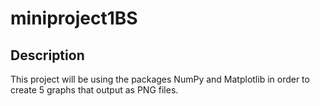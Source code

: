 # miniproject1BS
## Description
This project will be using the packages NumPy and Matplotlib in order to create 5 graphs that output as PNG files.

